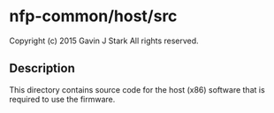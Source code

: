 # nfp-common/host/src

 Copyright (c) 2015 Gavin J Stark
 All rights reserved.

## Description

This directory contains source code for the host (x86) software that
is required to use the firmware.
